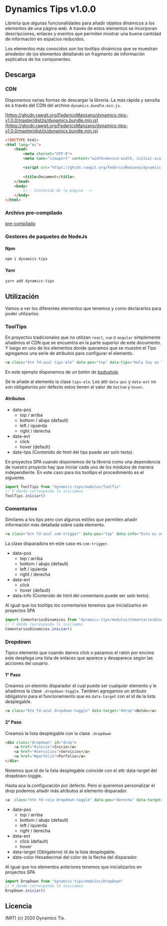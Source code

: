 # Dynamics Tips v1.0.0

Librería que algunas funcionalidades para añadir objetos dinámicos a los elementos de una página web.
A través de estos elementos se incorporan descripciones, enlaces y eventos que permiten mostrar una buena cantidad de información en espacios reducidos.

Los elementos más conocidos son los tooltips dinámicos que se muestran alrededor de los elementos detallando un fragmento de información explicativa de los componentes.

## Descarga

### CDN

Disponemos varias formas de descargar la librería. La más rápida y sensilla es a través del CDN del archivo `dynamics.bundle.min.js`. 

[https://ghcdn.rawgit.org/FedericoManzano/dynamics-tips-v1.0.0/master/dist/js/dynamics.bundle.min.js](https://ghcdn.rawgit.org/FedericoManzano/dynamics-tips-v1.0.0/master/dist/js/dynamics.bundle.min.js)

```html
<!DOCTYPE html>
<html lang="es">
    <head>
        <meta charset="UTF-8">
        <meta name="viewport" content="width=device-width, initial-scale=1.0">

        <script src="https://ghcdn.rawgit.org/FedericoManzano/dynamics-tips-v1.0.0/master/dist/js/dynamics.bundle.min.js"></script>
    
        <title>Document</title>
    </head>
    <body>
        <!-- Contenido de la página -->
    </body>
</html>
```

### Archivo pre-compilado 

[pre-compilado]()

### Gestores de paquetes de NodeJs

#### Npm

```js
npm i dynamics-tips
```
#### Yarn

```js
yarn add dynamics-tips
```

## Utilización 

Vamos a ver los diferentes elementos que tenemos y como declararlos para poder utilizarlos.

### ToolTips

En proyectos tradicionales que no utilizan `react`, `vue` o `angular` simplemente añadimos el CDN 
que se encuentra en la parte superior de este documento. Y luego en uno de los elementos donde queramos que se muestre el Tips agregamos una serie de atributos para configurar el elemento.

```html
<a class="btn fd-azul tips-ele" data-pos="top" data-tips="Hola Soy un Tips !!!" data-evt="hover">Botón</a>
```

En este ejemplo disponemos de un botón de [bodystyle](https://bodystyle.000webhostapp.com/#/documentacion/tooltips). 

Se le añade al elemento la clase `tips-ele`.
Los attr `data-pos` y `data-evt` no son obligatorios por defecto estos tienen el valor de `bottom` y `hover`.

#### Atributos

- data-pos
    - top / arriba
    - bottom / abajo (default)
    - left / iquierda
    - right / derecha
- data-evt
    - click
    - hover (default)
- data-tips (Contenido de html del tips puede ser solo texto).

En proyectos SPA cuando disponemos de la librería como una dependencia de nuestro proyecto hay que iniciar cada uno de los módulos de manera independiente. En este caso para los tooltips el procedimiento 
es el siguiente.

```js
import ToolTips from "dynamics-tips/modulos/ToolTis"
// Y donde corresponda lo iniciamos 
ToolTips.iniciar()
```

### Comentarios

Similares a los tips pero con algunos estilos que permiten añadir información más detallada sobre cada elemento. 

```html
<a class="btn fd-azul com-trigger" data-pos="top" data-info="Esto es un botón de la librería bodystyle la cual podemos acceder a través de este enlace <a href='https://bodystyle.000webhostapp.com/'>Bodystyle</a>" data-evt="hover">Botón</a>
```

La clase disparadora en este caso es `com-trigger`.

- data-pos
    - top / arriba
    - bottom / abajo (default)
    - left / iquierda
    - right / derecha
- data-evt
    - click
    - hover (default)
- data-info (Contenido de html del comentario puede ser solo texto).

Al igual que los tooltips los comentarios tenemos que inicializarlos en proyectos SPA

```js
import ComentariosDinamicos from "dynamics-tips/modulos/ComentariosDinamicos"
// Y donde corresponda lo iniciamos 
ComentariosDinamicos.iniciar()
```

### Dropdown

Tipico elemento que cuando damos click o pasamos el ratón por encima este desplega una lista de enlaces
que aparece y desaparece según las acciones del usuario.

#### 1° Paso

Creamos un elemnto disparador el cual puede ser cualquier elemento y le añadimos la clase 
`.dropdown-toggle`. Tambien agregamos un atributo obligatorio para el funcionamiento que 
es `data-target` con el id de la lista desplegable.

```html
<a class="btn fd-azul dropdown-toggle" data-target="#drop">Botón</a>
```

#### 2° Paso

Creamos la lista desplegable con la clase `.dropdown`

```html
<div class="dropdown" id="drop">
    <a href="#inicio">Inicio</a>
    <a href="#servicios">Servicios</a>
    <a href="#porfolio">Porfolio</a>
</div>
```

Notemos que id de la lista desplegable coincide con el attr data-target del dropdown-toggle.

Hasta aca la configuración por defecto. Pero si queremos personalizar el drop podemos añadir más 
atributos al elemento disparador.

```html
<a  class="btn fd-rojo dropdown-toggle" data-pos="derecha" data-target="#drop" data-evt="hover" data-color="#fff">Drop</a>
```

- data-pos
    - top / arriba
    - bottom / abajo (default)
    - left / iquierda
    - right / derecha
- data-evt
    - click (default)
    - hover 
- data-target (Obligatorio) id de la lista desplegable.
- data-color Hexadecimal del color de la flecha del disparador.


Al igual que los elementos anteriores tenemos que inicializarlos en proyectos SPA

```js
import DropDown from "dynamics-tips/modulos/DropDown"
// Y donde corresponda lo iniciamos 
DropDown.iniciar()
```

## Licencia

(MIT) (c) 2020 Dynamics Tis.


